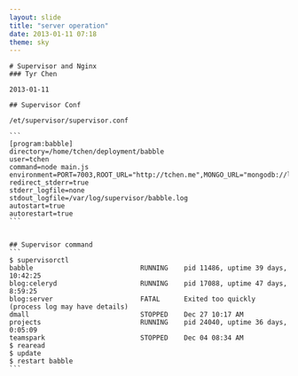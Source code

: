 ```yaml
---
layout: slide
title: "server operation"
date: 2013-01-11 07:18
theme: sky
---
```


    # Supervisor and Nginx
    ### Tyr Chen

    2013-01-11


<!--more-->


    ## Supervisor Conf

    /et/supervisor/supervisor.conf

    ```
    [program:babble]
    directory=/home/tchen/deployment/babble
    user=tchen
    command=node main.js
    environment=PORT=7003,ROOT_URL="http://tchen.me",MONGO_URL="mongodb://localhost:27017/babble"
    redirect_stderr=true
    stderr_logfile=none
    stdout_logfile=/var/log/supervisor/babble.log
    autostart=true
    autorestart=true
    ```


    ## Supervisor command
    ```
    $ supervisorctl
    babble                           RUNNING    pid 11486, uptime 39 days, 10:42:25
    blog:celeryd                     RUNNING    pid 17088, uptime 47 days, 8:59:25
    blog:server                      FATAL      Exited too quickly (process log may have details)
    dmall                            STOPPED    Dec 27 10:17 AM
    projects                         RUNNING    pid 24040, uptime 36 days, 0:05:09
    teamspark                        STOPPED    Dec 04 08:34 AM
    $ rearead
    $ update
    $ restart babble
    ```

